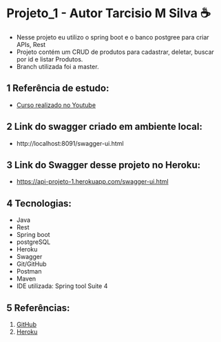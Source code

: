 # Projeto_1 - Autor Tarcisio M Silva ☕
 * Nesse projeto eu utilizo o spring boot e o banco postgree para criar APIs, Rest
 * Projeto contém um CRUD de produtos para cadastrar, deletar, buscar por id e listar Produtos.
 * Branch utilizada foi a master.

## 1 Referência de estudo:
 - [Curso realizado no Youtube](https://www.youtube.com/watch?v=bpBRFNKg8k4&list=PL8iIphQOyG-D2FP9wkg12AavzmVRWEcnJ)

## 2 Link do swagger criado em ambiente local: 
 - http://localhost:8091/swagger-ui.html

## 3 Link do Swagger desse projeto no Heroku:
 - https://api-projeto-1.herokuapp.com/swagger-ui.html

## 4 Tecnologias:
 - Java 
 - Rest 
 - Spring boot 
 - postgreSQL
 - Heroku 
 - Swagger
 - Git/GitHub
 - Postman
 - Maven
 - IDE utilizada: Spring tool Suite 4

## 5 Referências:
  1. [GitHub](https://docs.github.com/pt/enterprise-server@2.20/github/importing-your-projects-to-github/adding-an-existing-project-to-github-using-the-command-line)
  2. [Heroku](https://adamatti.github.io/blog/git/2017/06/04/heroku.html)
